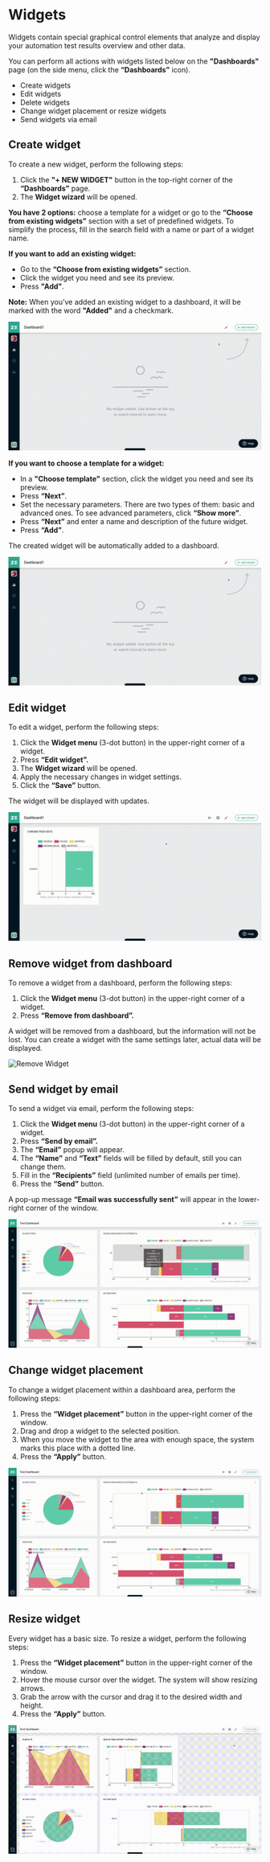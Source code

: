# Widgets

Widgets contain special graphical control elements that analyze and display your automation test results overview and other data.

You can perform all actions with widgets listed below on the **"Dashboards"** page (on the side menu, click the **“Dashboards”** icon).

* Create widgets
* Edit widgets
* Delete widgets
* Change widget placement or resize widgets
* Send widgets via email

## Create widget
To create a new widget, perform the following steps:

1. Click the **"+ NEW WIDGET"** button in the top-right corner of the **“Dashboards”** page.
2. The **Widget wizard** will be opened.

**You have 2 options:** choose a template for a widget or go to the **“Choose from existing widgets”** section with a set of predefined widgets. To simplify the process, fill in the search field with a name or part of a widget name. 

**If you want to add an existing widget:**

* Go to the **“Choose from existing widgets”** section.
* Click the widget you need and see its preview.
* Press **"Add"**.

**Note:** When you’ve added an existing widget to a dashboard, it will be marked with the word **"Added"** and a checkmark.

![Create Existing Widget](https://github.com/zebrunner/documentation/blob/master/docs/assets/images/create_widget_from_existing.gif?raw=true)

**If you want to choose a template for a widget:**

  * In a **"Choose template"** section, click the widget you need and see its preview.
  * Press **“Next”**.
  * Set the necessary parameters. There are two types of them: basic and advanced ones. To see advanced parameters, click **“Show more”**.
  * Press **“Next”** and enter a name and description of the future widget.
  * Press **“Add”**.

The created widget will be automatically added to a dashboard.

![Create Existing Widget](https://github.com/zebrunner/documentation/blob/master/docs/assets/images/create_widget_from_templates.gif?raw=true)

## Edit widget
To edit a widget, perform the following steps:

1.	Click the **Widget menu** (3-dot button) in the upper-right corner of a widget.
2.	Press **“Edit widget”.**
3.	The **Widget wizard** will be opened.
4.	Apply the necessary changes in widget settings.
5.	Click the **“Save”** button.

The widget will be displayed with updates.

![Edit Widget](https://github.com/zebrunner/documentation/blob/master/docs/assets/images/edit_widget.gif?raw=true)

## Remove widget from dashboard
To remove a widget from a dashboard, perform the following steps:

1.	Click the **Widget menu** (3-dot button) in the upper-right corner of a widget.
2.	Press **“Remove from dashboard”.**

A widget will be removed from a dashboard, but the information will not be lost. You can create a widget with the same settings later, actual data will be displayed.

![Remove Widget](https://github.com/zebrunner/documentation/blob/master/docs/assets/images/remove_widget.gif?raw=true)

## Send widget by email
To send a widget via email, perform the following steps:

1.	Click the **Widget menu** (3-dot button) in the upper-right corner of a widget.
2.	Press **“Send by email”.**
3.	The **“Email”** popup will appear.
4.	The **“Name”** and **“Text”** fields will be filled by default, still you can change them.
5.	Fill in the **“Recipients”** field (unlimited number of emails per time).
6.	Press the **“Send”** button.

A pop-up message **“Email was successfully sent”** will appear in the lower-right corner of the window.

![Send Widget by Email](https://github.com/zebrunner/documentation/blob/master/docs/assets/images/send_widget_by_email.gif?raw=true)

## Change widget placement 
To change a widget placement within a dashboard area, perform the following steps:

1.	Press the **“Widget placement”** button in the upper-right corner of the window.
2.	Drag and drop a widget to the selected position.
3.	When you move the widget to the area with enough space, the system marks this place with a dotted line.
4.	Press the **“Apply”** button.

![Change Widget Placement](https://github.com/zebrunner/documentation/blob/master/docs/assets/images/change_widget_placement.gif?raw=true)

## Resize widget
 
Every widget has a basic size. To resize a widget, perform the following steps:

1.	Press the **“Widget placement”** button in the upper-right corner of the window.
2.	Hover the mouse cursor over the widget. The system will show resizing arrows.
3.	Grab the arrow with the cursor and drag it to the desired width and height.
4.	Press the **“Apply”** button.

![Resize Widget](https://github.com/zebrunner/documentation/blob/master/docs/assets/images/resize_widget.gif?raw=true) 
